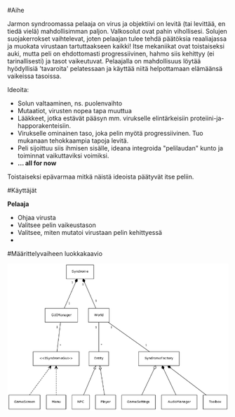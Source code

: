 #Aihe

Jarmon syndroomassa pelaaja on virus ja objektiivi on levitä (tai levittää, en tiedä vielä) mahdollisimman paljon.
Valkosolut ovat pahin vihollisesi. Solujen suojakerrokset vaihtelevat, joten pelaajan tulee tehdä päätöksia reaaliajassa ja muokata virustaan tartuttaakseen kaikki! Itse mekaniikat ovat toistaiseksi auki, mutta peli on ehdottomasti progressiivinen, hahmo siis kehittyy (ei tarinallisesti) ja tasot vaikeutuvat. Pelaajalla on mahdollisuus löytää hyödyllisiä 'tavaroita' pelatessaan ja käyttää niitä helpottamaan elämäänsä vaikeissa tasoissa.

Ideoita:
* Solun valtaaminen, ns. puolenvaihto
* Mutaatiot, virusten nopea tapa muuttua
* Lääkkeet, jotka estävät pääsyn mm. virukselle elintärkeisiin proteiini-ja-happorakenteisiin.
* Virukselle ominainen taso, joka pelin myötä progressiivinen. Tuo mukanaan tehokkaampia tapoja levitä.
* Peli sijoittuu siis ihmisen sisälle, ideana integroida "pelilaudan" kunto ja toiminnat vaikuttaviksi voimiksi.
* <b>... all for now</b>

Toistaiseksi epävarmaa mitkä näistä ideoista päätyvät itse peliin.

#Käyttäjät

<b>Pelaaja</b>
  * Ohjaa virusta
  * Valitsee pelin vaikeustason
  * Valitsee, miten mutatoi virustaan pelin kehittyessä
  * 

#Määrittelyvaiheen luokkakaavio

![Alt text](classDiagram.png)
